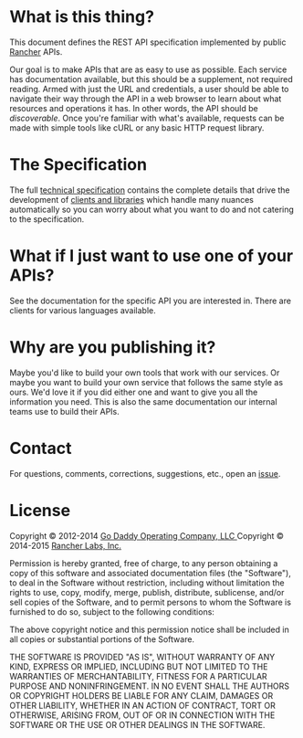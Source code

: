 # What is this thing? #
This document defines the REST API specification implemented by public [Rancher](http://rancher.io) APIs.

Our goal is to make APIs that are as easy to use as possible.  Each service has documentation available, but this should be a supplement, not required reading.  Armed with just the URL and credentials, a user should be able to navigate their way through the API in a web browser to learn about what resources and operations it has.  In other words, the API should be _discoverable_.  Once you're familiar with what's available, requests can be made with simple tools like cURL or any basic HTTP request library.

# The Specification #
The full [technical specification](./specification.md) contains the complete details that drive the development of [clients and libraries](#what-if-i-just-want-to-use-one-of-your-apis) which handle many nuances automatically so you can worry about what you want to do and not catering to the specification.

# What if I just want to use one of your APIs? #
See the documentation for the specific API you are interested in.  There are clients for various languages available.

# Why are you publishing it? #
Maybe you'd like to build your own tools that work with our services.  Or maybe you want to build your own service that follows the same style as ours.  We'd love it if you did either one and want to give you all the information you need.  This is also the same documentation our internal teams use to build their APIs.

# Contact #
For questions, comments, corrections, suggestions, etc., open an [issue](https://github.com/rancherio/api-spec/issues).

# License #
Copyright &copy; 2012-2014 [Go Daddy Operating Company, LLC ](http://godaddy.com)
Copyright &copy; 2014-2015 [Rancher Labs, Inc.](http://rancher.com)

Permission is hereby granted, free of charge, to any person obtaining a copy of this software and associated documentation files (the "Software"), to deal in the Software without restriction, including without limitation the rights to use, copy, modify, merge, publish, distribute, sublicense, and/or sell copies of the Software, and to permit persons to whom the Software is furnished to do so, subject to the following conditions:

The above copyright notice and this permission notice shall be included in all copies or substantial portions of the Software.

THE SOFTWARE IS PROVIDED "AS IS", WITHOUT WARRANTY OF ANY KIND, EXPRESS OR IMPLIED, INCLUDING BUT NOT LIMITED TO THE WARRANTIES OF MERCHANTABILITY, FITNESS FOR A PARTICULAR PURPOSE AND NONINFRINGEMENT. IN NO EVENT SHALL THE AUTHORS OR COPYRIGHT HOLDERS BE LIABLE FOR ANY CLAIM, DAMAGES OR OTHER LIABILITY, WHETHER IN AN ACTION OF CONTRACT, TORT OR OTHERWISE, ARISING FROM, OUT OF OR IN CONNECTION WITH THE SOFTWARE OR THE USE OR OTHER DEALINGS IN THE SOFTWARE.
